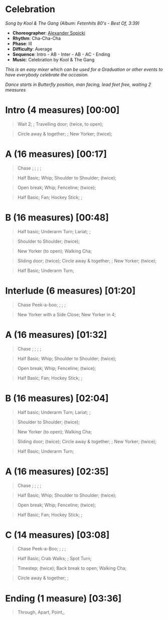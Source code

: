 # Celebration
*Song by Kool & The Gang (Album: Fetenhits 80's - Best Of, 3:39)*

* **Choreographer**: [Alexander Sopicki](mailto:cuesheets@gmx.net "cuesheets@gmx.net")
* **Rhythm**: Cha-Cha-Cha
* **Phase**: III
* **Difficulty**: Average
* **Sequence**: Intro - AB - Inter - AB - AC - Ending
* **Music**: Celebration by Kool & The Gang

*This is an easy mixer which can be used for a Graduation or other events to have everybody celebrate the occasion.*

*Dance starts in Butterfly position, man facing, lead feet free, waiting 2 measures*

# Intro (4 measures) [00:00]

> Wait 2; ; Travelling door; (twice, to open);

> Circle away & together; ; New Yorker; (twice);

# A (16 measures) [00:17]

> Chase ; ; ; ;

> Half Basic; Whip; Shoulder to Shoulder; (twice);

> Open break; Whip; Fenceline; (twice);

> Half Basic; Fan; Hockey Stick; ;

# B (16 measures) [00:48]

> Half basic; Underarm Turn; Lariat; ; 

> Shoulder to Shoulder; (twice);

> New Yorker (to open); Walking Cha;

> Sliding door; (twice); Circle away & together; ; New Yorker; (twice);

> Half Basic; Underarm Turn;

# Interlude (6 measures) [01:20]

> Chase Peek-a-boo; ; ; ;

> New Yorker with a Side Close; New Yorker in 4; 

# A (16 measures) [01:32]

> Chase ; ; ; ;

> Half Basic; Whip; Shoulder to Shoulder; (twice);

> Open break; Whip; Fenceline; (twice);

> Half Basic; Fan; Hockey Stick; ;

# B (16 measures) [02:04]

> Half basic; Underarm Turn; Lariat; ; 

> Shoulder to Shoulder; (twice);

> New Yorker (to open); Walking Cha;

> Sliding door; (twice); Circle away & together; ; New Yorker; (twice);

> Half Basic; Underarm Turn;

# A (16 measures) [02:35]

> Chase ; ; ; ;

> Half Basic; Whip; Shoulder to Shoulder; (twice);

> Open break; Whip; Fenceline; (twice);

> Half Basic; Fan; Hockey Stick; ;

# C (14 measures) [03:08]

> Chase Peek-a-Boo; ; ; ;

> Half Basic; Crab Walks; ; Spot Turn;

> Timestep; (twice); Back break to open; Walking Cha;

> Circle away & together; ;

# Ending (1 measure) [03:36]

> Through, Apart, Point,,